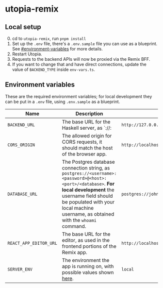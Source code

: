 # utopia-remix

## Local setup

0. cd to `utopia-remix`, run `pnpm install`
1. Set up the `.env` file, there's a `.env.sample` file you can use as a blueprint. See [#environment-variables]([#environment-variables]) for more details.
2. Restart Utopia.
3. Requests to the backend APIs will now be proxied via the Remix BFF.
4. If you want to change that and have direct connections, update the value of `BACKEND_TYPE` inside `env-vars.ts`.

## Environment variables

These are the required environment variables; for local development they can be put in a `.env` file, using `.env.sample` as a blueprint.

| Name                   | Description                                                                                                                                                                                                                                        | Example                                             |
| ---------------------- | -------------------------------------------------------------------------------------------------------------------------------------------------------------------------------------------------------------------------------------------------- | --------------------------------------------------- |
| `BACKEND_URL`          | The base URL for the Haskell server, as `<scheme>://<host>:<port>                                                                                                                                                                                  | `http://127.0.0.1:8001`                             |
| `CORS_ORIGIN`          | The allowed origin for CORS requests, it should match the host of the browser app.                                                                                                                                                                 | `http://localhost:8000`                             |
| `DATABASE_URL`         | The Postgres database connection string, as `postgres://<username>:<password>@<host>:<port>/<database>`. **For local development** the username field should be populated with your local machine username, as obtained with the `whoami` command. | `postgres://johndoe:postgres@localhost:5432/utopia` |
| `REACT_APP_EDITOR_URL` | The base URL for the editor, as used in the frontend portions of the Remix app.                                                                                                                                                                    | `http://localhost:8000`                             |
| `SERVER_ENV`           | The environment the app is running on, with possible values shown [here](https://github.com/concrete-utopia/utopia/blob/e881cbf330e2ab68f8ea45f5afdbe8ed2c59ebca/utopia-remix/app/env.server.ts#L4).                                               | `local`                                             |
